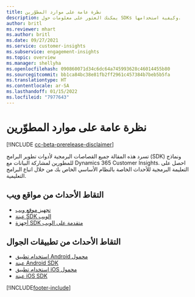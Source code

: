 ```yaml
---
title: نظرة عامة على موارد المطوّرين
description: يمكنك العثور على معلومات حول SDKs وكيفية استخدامها.
author: britl
ms.reviewer: mhart
ms.author: britl
ms.date: 09/27/2021
ms.service: customer-insights
ms.subservice: engagement-insights
ms.topic: overview
ms.manager: shellyha
ms.openlocfilehash: 090860071d34c6dc64a745993628c46014455b80
ms.sourcegitcommit: bb1ca84bc38e81fb2ff2961c457384b7beb5b5fa
ms.translationtype: HT
ms.contentlocale: ar-SA
ms.lasthandoff: 01/15/2022
ms.locfileid: "7977643"
---
```

# <a name="developer-resources-overview"></a>نظرة عامة على موارد المطوّرين

[!INCLUDE [cc-beta-prerelease-disclaimer](includes/cc-beta-prerelease-disclaimer.md)]

تسرد هذه المقالة جميع القصاصات البرمجية لأدوات تطوير البرامج (SDK) ونماذج للمطورين لمشاركة البيانات مع Dynamics 365 Customer Insights. احصل على التعليمة البرمجية للأحداث الخاصة بالنظام الأساسي الخاص بك من خلال اتباع البرامج التعليمية.

## <a name="capture-events-from-websites"></a>التقاط الأحداث من مواقع ويب

- [تجهيز موقع ويب](instrument-website.md)
- [عينة SDK الويب](websdk-sample.md)
- [أجهزة SDK متقدمة على الويب](advanced-SDK-implementation.md)

## <a name="capture-events-from-mobile-apps"></a>التقاط الأحداث من تطبيقات الجوال

- [استخدام تطبيق Android محمول](get-started-android.md)
- [عينة Android SDK](androidsdk-sample.md)
- [استخدام تطبيق iOS محمول](get-started-ios.md)
- [عينة iOS SDK](iossdk-sample.md)

[!INCLUDE[footer-include](../includes/footer-banner.md)]
